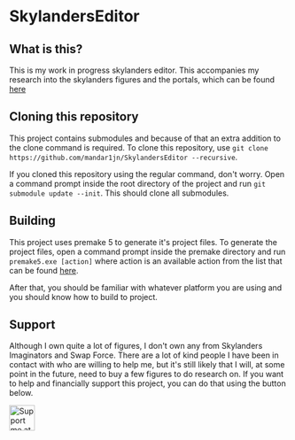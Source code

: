 # SkylandersEditor

## What is this?
This is my work in progress skylanders editor. This accompanies my research into the skylanders figures and the portals, which can be found [here](https://medium.com/@marijnkneppers/list/dissecting-the-skylanders-portal-c4bd580dae2f)

## Cloning this repository
This project contains submodules and because of that an extra addition to the clone command is required. To clone this repository, use ``git clone https://github.com/mandar1jn/SkylandersEditor --recursive``.  

If you cloned this repository using the regular command, don't worry. Open a command prompt inside the root directory of the project and run ``git submodule update --init``. This should clone all submodules.

## Building 
This project uses premake 5 to generate it's project files. To generate the project files, open a command prompt inside the premake directory and run ``premake5.exe [action]`` where action is an available action from the list that can be found [here](https://premake.github.io/docs/Using-Premake).

After that, you should be familiar with whatever platform you are using and you should know how to build to project.

## Support

Although I own quite a lot of figures, I don't own any from Skylanders Imaginators and Swap Force. There are a lot of kind people I have been in contact with who are willing to help me, but it's still likely that I will, at some point in the future, need to buy a few figures to do research on. If you want to help and financially support this project, you can do that using the button below.

<a href='https://ko-fi.com/mandar1jn' target='_blank'><img height='35' style='border:0px;height:46px;' src='https://az743702.vo.msecnd.net/cdn/kofi3.png?v=0' border='0' alt='Support me at ko-fi.com' />
